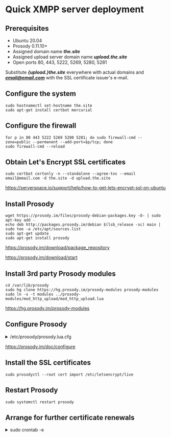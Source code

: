 # Quick XMPP server deployment



## Prerequisites

- Ubuntu 20.04
- Prosody 0.11.10+
- Assigned domain name ***the.site***
- Assigned upload server domain name ***upload.the.site***
- Open ports 80, 443, 5222, 5269, 5280, 5281



Substitute ***{upload.}the.site*** everywhere with actual domains and ***email@email.com*** with the SSL certificate issuer's e-mail.


## Configure the system

```shell
sudo hostnamectl set-hostname the.site
sudo apt-get install certbot mercurial
```



## Configure the firewall

```shell
for p in 80 443 5222 5269 5280 5281; do sudo firewall-cmd --zone=public --permanent --add-port=$p/tcp; done
sudo firewall-cmd --reload
```



## Obtain Let's Encrypt SSL certificates

```shell
sudo certbot certonly -n --standalone --agree-tos --email email@email.com -d the.site -d upload.the.site
```

<https://serverspace.io/support/help/how-to-get-lets-encrypt-ssl-on-ubuntu>



## Install Prosody

```shell
wget https://prosody.im/files/prosody-debian-packages.key -O- | sudo apt-key add -
echo deb http://packages.prosody.im/debian $(lsb_release -sc) main | sudo tee -a /etc/apt/sources.list
sudo apt-get update
sudo apt-get install prosody
```

<https://prosody.im/download/package_repository>

<https://prosody.im/download/start>



## Install 3rd party Prosody modules

```shell
cd /var/lib/prosody
sudo hg clone https://hg.prosody.im/prosody-modules prosody-modules
sudo ln -s -t modules ../prosody-modules/mod_http_upload/mod_http_upload.lua
```

<https://hg.prosody.im/prosody-modules>



## Configure Prosody

<details>
  
<summary>/etc/prosody/prosody.lua.cfg</summary>

```
log = "/var/log/prosody/prosody.log"
pidfile = "/var/run/prosody/prosody.pid"
plugin_paths = {"/var/lib/prosody/modules"}
https_certificate="certs/upload.the.site.crt" --< Substitute upload.the.site with actual upload server domain

modules_enabled = {
  "tls";
  "disco";
  "saslauth";
  "ping";
  "uptime";
  "lastactivity";
  "mam";
  "carbons";
  "http_files";
}

VirtualHost "the.site" --< Substitute the.site with actual domain
enabled = true
default_storage = "internal"
default_archive_policy = true
http_files_dir = "/var/www"
http_dir_listing = false
archive_expires_after = "1m"
authentication = "internal_hashed"
disco_items = {{"upload.the.site"}} --< Substitute upload.the.site with actual upload server domain
ssl = {
  key = "certs/the.site.key"; --< Substitute the.site with actual domain
  certificate = "certs/the.site.crt"; --< Substitute the.site with actual domain
}

Component "upload.the.site" "http_upload" --< Substitute upload.the.site with actual upload server domain
```

</details>

<https://prosody.im/doc/configure>



## Install the SSL certificates

```shell
sudo prosodyctl --root cert import /etc/letsencrypt/live
```



## Restart Prosody

```shell
sudo systemctl restart prosody
```



## Arrange for further certificate renewals

<details>
  
<summary>sudo crontab -e</summary>

```
@daily /usr/bin/certbot renew --deploy-hook "/usr/bin/prosodyctl --root cert import /etc/letsencrypt/live && /bin/systemctl restart prosody"
```

</details>
